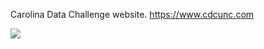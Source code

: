 Carolina Data Challenge website.
https://www.cdcunc.com

![](https://github.com/m-fin/cdcunc.com/tree/master/img/demo.png)
